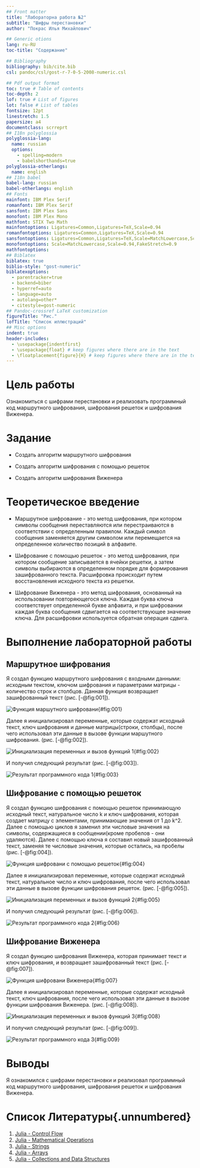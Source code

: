 ```yaml
---
## Front matter
title: "Лабораторна работа №2"
subtitle: "Шифры перестановки"
author: "Покрас Илья Михайлович"

## Generic otions
lang: ru-RU
toc-title: "Содержание"

## Bibliography
bibliography: bib/cite.bib
csl: pandoc/csl/gost-r-7-0-5-2008-numeric.csl

## Pdf output format
toc: true # Table of contents
toc-depth: 2
lof: true # List of figures
lot: false # List of tables
fontsize: 12pt
linestretch: 1.5
papersize: a4
documentclass: scrreprt
## I18n polyglossia
polyglossia-lang:
  name: russian
  options:
	- spelling=modern
	- babelshorthands=true
polyglossia-otherlangs:
  name: english
## I18n babel
babel-lang: russian
babel-otherlangs: english
## Fonts
mainfont: IBM Plex Serif
romanfont: IBM Plex Serif
sansfont: IBM Plex Sans
monofont: IBM Plex Mono
mathfont: STIX Two Math
mainfontoptions: Ligatures=Common,Ligatures=TeX,Scale=0.94
romanfontoptions: Ligatures=Common,Ligatures=TeX,Scale=0.94
sansfontoptions: Ligatures=Common,Ligatures=TeX,Scale=MatchLowercase,Scale=0.94
monofontoptions: Scale=MatchLowercase,Scale=0.94,FakeStretch=0.9
mathfontoptions:
## Biblatex
biblatex: true
biblio-style: "gost-numeric"
biblatexoptions:
  - parentracker=true
  - backend=biber
  - hyperref=auto
  - language=auto
  - autolang=other*
  - citestyle=gost-numeric
## Pandoc-crossref LaTeX customization
figureTitle: "Рис."
lofTitle: "Список иллюстраций"
## Misc options
indent: true
header-includes:
  - \usepackage{indentfirst}
  - \usepackage{float} # keep figures where there are in the text
  - \floatplacement{figure}{H} # keep figures where there are in the text
---
```


# Цель работы

Ознакомиться с шифрами перестановки и реализовать программный код маршрутного шифрования, шифрования решеток и шифрования Виженера.

# Задание

- Создать алгоритм маршрутного шифрования 

- Создать алгоритм шифрования с помощью решеток

- Создать алгоритм шифрования Виженера

# Теоретическое введение

- Маршрутное шифрование - это метод шифрования, при котором символы сообщения переставляются или перестраиваются в соответствии с определенным правилом. Каждый символ сообщения заменяется другим символом или перемещается на определенное количество позиций в алфавите.

- Шифрование с помощью решеток - это метод шифрования, при котором сообщение записывается в ячейки решетки, а затем символы выбираются в определенном порядке для формирования зашифрованного текста. Расшифровка происходит путем восстановления исходного текста из решетки.

- Шифрование Виженера - это метод шифрования, основанный на использовании повторяющегося ключа. Каждая буква ключа соответствует определенной букве алфавита, и при шифровании каждая буква сообщения сдвигается на соответствующее значение ключа. Для расшифровки используется обратная операция сдвига.

# Выполнение лабораторной работы

## Маршрутное шифрования

Я создал функцию маршрутного шифрования с входными данными: исходным текстом, ключом шифрования и параметрами матрицы - количество строк и столбцов. Данная функция возвращает зашифрованный текст (рис. [-@fig:001]).

![Функция маршутного шифровани](./images/route_1.png){#fig:001}

Далее я инициализировал переменные, которые содержат исходный текст, ключ шифрования и данные матрицы(строки, столбцы), после чего использовал эти данные в вызове функции маршутного шифрования. (рис. [-@fig:002]).

![Инициализация переменных и вызов функций 1](./images/route_2.png){#fig:002}

И получил следующий результат (рис. [-@fig:003]).

![Результат программного кода 1](./images/route_result.png){#fig:003}

## Шифрование с помощью решеток

Я создал функцию шифрования с помощью решеток принимающую исходный текст, натуральное число k и ключ шифрования, которая создает матрицу c элементами, принимающие значения от 1 до k^2. Далее c помощью циклов я заменил эти числовые значения на символы, содержащиеся в сообщении(кроме пробелов - они удаляются). Далее с помощью ключа я составил новый зашифрованный текст, заменяя те числовые значения, которые остались, на пробелы (рис. [-@fig:004]).

![Функция шифровани с помощью решеток](./images/rails_1.png){#fig:004}

Далее я инициализировал переменные, которые содержат исходный текст, натуральное число и ключ шифрования, после чего использовал эти данные в вызове функции шифрования решеток. (рис. [-@fig:005]).

![Инициализация переменных и вызов функций 2](./images/rails_2.png){#fig:005}

И получил следующий результат (рис. [-@fig:006]).

![Результат программного кода 2](./images/rails_result.png){#fig:006}

## Шифрование Виженера

Я создал функцию шифрования Виженера, которая принимает текст и ключ шифрования, и возвращает зашифрованный текст (рис. [-@fig:007]).

![Функция шифровани Виженера](./images/vigenere_1.png){#fig:007}

Далее я инициализировал переменные, которые содержат исходный текст, ключ шифрования, после чего использовал эти данные в вызове функции шифрования Виженера. (рис. [-@fig:008]).

![Инициализация переменных и вызов функций 3](./images/vigenere_2.png){#fig:008}

И получил следующий результат (рис. [-@fig:009]).

![Результат программного кода 3](./images/vigenere_result.png){#fig:009}

# Выводы

Я ознакомился с шифрами перестановки и реализовал программный код маршрутного шифрования, шифрования решеток и шифрования Виженера.

# Список Литературы{.unnumbered}

1. [Julia - Control Flow](https://docs.julialang.org/en/v1/manual/control-flow/)
2. [Julia - Mathematical Operations](https://docs.julialang.org/en/v1/manual/mathematical-operations/)
3. [Julia - Strings](https://docs.julialang.org/en/v1/manual/strings/)
4. [Julia - Arrays](https://docs.julialang.org/en/v1/base/arrays/)
5. [Julia - Collections and Data Structures](https://docs.julialang.org/en/v1/base/collections/)
